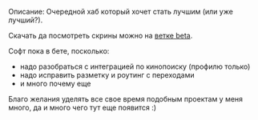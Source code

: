 Описание: Очередной хаб который хочет стать лучшим (или уже лучший?).

Скачать да посмотреть скрины можно на [ветке beta](https://github.com/zardoy/filmomania-public/tree/beta).

Софт пока в бете, посколько:
- надо разобраться с интеграцией по кинопоиску (профилю только)
- надо исправить разметку и роутинг с переходами
- и много почему еще

Благо желания уделять все свое время подобным проектам у меня много, да и много чего тут еще появится :)
